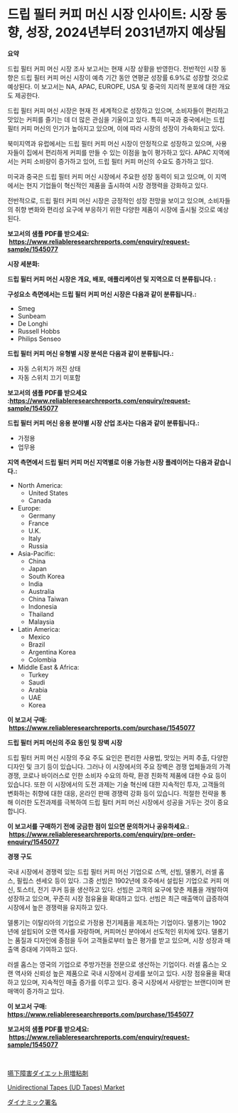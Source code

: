 <p><h1>드립 필터 커피 머신 시장 인사이트: 시장 동향, 성장, 2024년부터 2031년까지 예상됨</h1></p><p><strong>요약</strong></p>
<p><p>드립 필터 커피 머신 시장 조사 보고서는 현재 시장 상황을 반영한다. 전반적인 시장 동향은 드립 필터 커피 머신 시장이 예측 기간 동안 연평균 성장률 6.9%로 성장할 것으로 예상된다. 이 보고서는 NA, APAC, EUROPE, USA 및 중국의 지리적 분포에 대한 개요도 제공한다.</p><p>드립 필터 커피 머신 시장은 현재 전 세계적으로 성장하고 있으며, 소비자들이 편리하고 맛있는 커피를 즐기는 데 더 많은 관심을 기울이고 있다. 특히 미국과 중국에서는 드립 필터 커피 머신의 인기가 높아지고 있으며, 이에 따라 시장의 성장이 가속화되고 있다.</p><p>북미지역과 유럽에서는 드립 필터 커피 머신 시장이 안정적으로 성장하고 있으며, 사용자들이 집에서 편리하게 커피를 만들 수 있는 이점을 높이 평가하고 있다. APAC 지역에서는 커피 소비량이 증가하고 있어, 드립 필터 커피 머신의 수요도 증가하고 있다.</p><p>미국과 중국은 드립 필터 커피 머신 시장에서 주요한 성장 동력이 되고 있으며, 이 지역에서는 현지 기업들이 혁신적인 제품을 출시하여 시장 경쟁력을 강화하고 있다.</p><p>전반적으로, 드립 필터 커피 머신 시장은 긍정적인 성장 전망을 보이고 있으며, 소비자들의 취향 변화와 편리성 요구에 부응하기 위한 다양한 제품이 시장에 출시될 것으로 예상된다.</p></p>
<p><strong>보고서의 샘플 PDF를 받으세요: &nbsp;<a href="https://www.reliableresearchreports.com/enquiry/request-sample/1545077">https://www.reliableresearchreports.com/enquiry/request-sample/1545077</a></strong></p>
<p><strong>시장 세분화:</strong></p>
<p><strong> 드립 필터 커피 머신 시장은 개요, 배포, 애플리케이션 및 지역으로 더 분류됩니다. :</strong></p>
<p><strong>구성요소 측면에서는 드립 필터 커피 머신 시장은 다음과 같이 분류됩니다.:</strong></p>
<p><ul><li>Smeg</li><li>Sunbeam</li><li>De Longhi</li><li>Russell Hobbs</li><li>Philips Senseo</li></ul></p>
<p><strong> 드립 필터 커피 머신 유형별 시장 분석은 다음과 같이 분류됩니다.:</strong></p>
<p><ul><li>자동 스위치가 꺼진 상태</li><li>자동 스위치 끄기 미포함</li></ul></p>
<p><strong>보고서의 샘플 PDF를 받으세요 :<a href="https://www.reliableresearchreports.com/enquiry/request-sample/1545077">https://www.reliableresearchreports.com/enquiry/request-sample/1545077</a></strong></p>
<p><strong> 드립 필터 커피 머신 응용 분야별 시장 산업 조사는 다음과 같이 분류됩니다.:</strong></p>
<p><ul><li>가정용</li><li>업무용</li></ul></p>
<p><strong>지역 측면에서 드립 필터 커피 머신 지역별로 이용 가능한 시장 플레이어는 다음과 같습니다.:</strong></p>
<p><ul>
    <li>
        North America:
        <ul>
            <li>United States</li>
            <li>Canada</li>
        </ul>
    </li>
    <li>
        Europe:
        <ul>
            <li>Germany</li>
            <li>France</li>
            <li>U.K.</li>
            <li>Italy</li>
            <li>Russia</li>
        </ul>
    </li>
    <li>
        Asia-Pacific:
        <ul>
            <li>China</li>
            <li>Japan</li>
            <li>South Korea</li>
            <li>India</li>
            <li>Australia</li>
            <li>China Taiwan</li>
            <li>Indonesia</li>
            <li>Thailand</li>
            <li>Malaysia</li>
        </ul>
    </li>
    <li>
        Latin America:
        <ul>
            <li>Mexico</li>
            <li>Brazil</li>
            <li>Argentina Korea</li>
            <li>Colombia</li>
        </ul>
    </li>
    <li>
        Middle East & Africa:
        <ul>
            <li>Turkey</li>
            <li>Saudi</li>
            <li>Arabia</li>
            <li>UAE</li>
            <li>Korea</li>
        </ul>
    </li>
    </ul></p>
<p><strong>이 보고서 구매: &nbsp;<a href="https://www.reliableresearchreports.com/purchase/1545077">https://www.reliableresearchreports.com/purchase/1545077</a></strong></p>
<p><strong>드립 필터 커피 머신의 주요 동인 및 장벽 시장</strong></p>
<p><p>드립 필터 커피 머신 시장의 주요 주도 요인은 편리한 사용법, 맛있는 커피 추출, 다양한 디자인 및 크기 등이 있습니다. 그러나 이 시장에서의 주요 장벽은 경쟁 업체들과의 가격 경쟁, 코로나 바이러스로 인한 소비자 수요의 하락, 환경 친화적 제품에 대한 수요 등이 있습니다. 또한 이 시장에서의 도전 과제는 기술 혁신에 대한 지속적인 투자, 고객들의 변화하는 취향에 대한 대응, 온라인 판매 경쟁력 강화 등이 있습니다. 적절한 전략을 통해 이러한 도전과제를 극복하여 드립 필터 커피 머신 시장에서 성공을 거두는 것이 중요합니다.</p></p>
<p><strong>이 보고서를 구매하기 전에 궁금한 점이 있으면 문의하거나 공유하세요.: &nbsp;<a href="https://www.reliableresearchreports.com/enquiry/pre-order-enquiry/1545077">https://www.reliableresearchreports.com/enquiry/pre-order-enquiry/1545077</a></strong></p>
<p><strong>경쟁 구도</strong></p>
<p><p>국내 시장에서 경쟁력 있는 드립 필터 커피 머신 기업으로 스멕, 선빔, 델롱기, 러셀 홉스, 필립스 센세오 등이 있다. 그중 선빔은 1902년에 호주에서 설립된 기업으로 커피 머신, 토스터, 전기 쿠커 등을 생산하고 있다. 선빔은 고객의 요구에 맞춘 제품을 개발하여 성장하고 있으며, 꾸준히 시장 점유율을 확대하고 있다. 선빔은 최근 매출액이 급증하여 시장에서 높은 경쟁력을 유지하고 있다.</p><p>델롱기는 이탈리아의 기업으로 가정용 전기제품을 제조하는 기업이다. 델롱기는 1902년에 설립되어 오랜 역사를 자랑하며, 커피머신 분야에서 선도적인 위치에 있다. 델롱기는 품질과 디자인에 중점을 두어 고객들로부터 높은 평가를 받고 있으며, 시장 성장과 매출액 증대에 기여하고 있다.</p><p>러셀 홉스는 영국의 기업으로 주방가전을 전문으로 생산하는 기업이다. 러셀 홉스는 오랜 역사와 신뢰성 높은 제품으로 국내 시장에서 강세를 보이고 있다. 시장 점유율을 확대하고 있으며, 지속적인 매출 증가를 이루고 있다. 중국 시장에서 사랑받는 브랜디이며 판매액이 증가하고 있다.</p></p>
<p><strong>이 보고서 구매: &nbsp; <a href="https://www.reliableresearchreports.com/purchase/1545077">https://www.reliableresearchreports.com/purchase/1545077</a></strong></p>
<p><strong>보고서의 샘플 PDF를 받으세요: &nbsp;<a href="https://www.reliableresearchreports.com/enquiry/request-sample/1545077">https://www.reliableresearchreports.com/enquiry/request-sample/1545077</a></strong><strong></strong></p>
<p>&nbsp;</p>
<p><p><a href="https://github.com/KaydenJohns1964/Market-Research-Report-List-1/blob/main/554979714873.md">嚥下障害ダイエット用増粘剤</a></p><p><a href="https://circular-yam-9b9.notion.site/Unidirectional-Tapes-UD-Tapes-Market-Size-Share-Trends-Analysis-Report-By-Material-By-Type-By-38fac7f802ef423e81f669401fe14fee">Unidirectional Tapes (UD Tapes) Market</a></p><p><a href="https://github.com/marbadji/Market-Research-Report-List-1/blob/main/697567314872.md">ダイナミック署名</a></p></p>